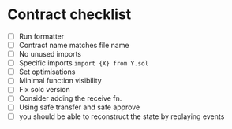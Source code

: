 # Contract checklist

- [ ] Run formatter
- [ ] Contract name matches file name
- [ ] No unused imports
- [ ] Specific imports `import {X} from Y.sol`
- [ ] Set optimisations
- [ ] Minimal function visibility
- [ ] Fix solc version
- [ ] Consider adding the receive fn.
- [ ] Using safe transfer and safe approve
- [ ] you should be able to reconstruct the state by replaying events
